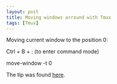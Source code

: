 ```yaml
---
layout: post
title: Moving windows arround with Tmux
tags: [Tmux]
---
```


Moving current window to the position 0:

Ctrl + B + : (to enter command mode)

move-window -t 0

The tip was found [here](http://superuser.com/questions/343572/how-do-i-reorder-tmux-windows).
